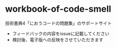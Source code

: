# workbook-of-code-smell
技術書典4「におうコードの問題集」のサポートサイト

* フィードバックの内容をissueに記載してください
* 検討後、電子版への反映をさせていただきます
